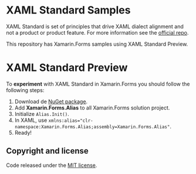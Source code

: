 # XAML Standard Samples

XAML Standard is set of principles that drive XAML dialect alignment and not a product or product feature. For more information see the [official repo](https://github.com/Microsoft/xaml-standard).

This repository has Xamarin.Forms samples using XAML Standard Preview.

# XAML Standard Preview

To **experiment** with XAML Standard in Xamarin.Forms you should follow the following steps:

1. Download de [NuGet package](https://aka.ms/xf-xamlstandard-nuget).
2. Add **Xamarin.Forms.Alias** to all Xamarin.Forms solution project.
3. Initialize `Alias.Init()`.
4. In XAML, use `xmlns:alias="clr-namespace:Xamarin.Forms.Alias;assembly=Xamarin.Forms.Alias"`.
5. Ready!

## Copyright and license

Code released under the [MIT license](https://opensource.org/licenses/MIT).
